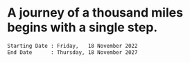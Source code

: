 # A journey of a thousand miles begins with a single step.

```sh
Starting Date : Friday,   18 November 2022
End Date      : Thursday, 18 November 2027
```
